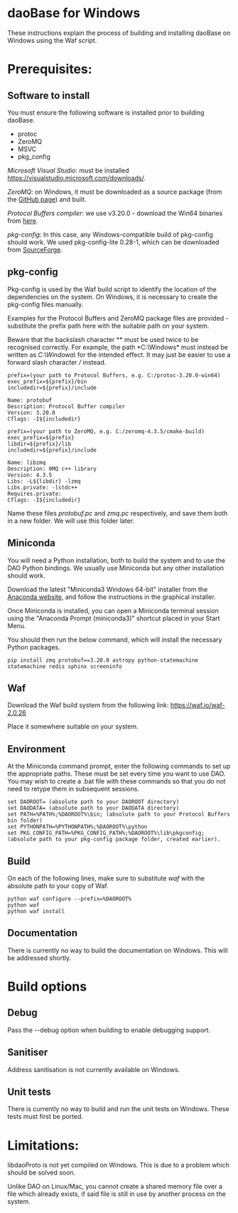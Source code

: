# daoBase for Windows

These instructions explain the process of building and installing daoBase on Windows using the Waf script.

# Prerequisites:

## Software to install

You must ensure the following software is installed prior to building daoBase.
- protoc
- ZeroMQ
- MSVC
- pkg_config

*Microsoft Visual Studio*: must be installed https://visualstudio.microsoft.com/downloads/.

*ZeroMQ*: on Windows, it must be downloaded as a source package (from the [GitHub page](https://github.com/zeromq/libzmq)) and built.

*Protocol Buffers compiler*: we use v3.20.0 - download the Win64 binaries from [here](https://github.com/protocolbuffers/protobuf/releases/tag/v3.20.0).

*pkg-config*: In this case, any Windows-compatible build of pkg-config should work. We used pkg-config-lite 0.28-1, which can be downloaded from [SourceForge](https://sourceforge.net/projects/pkgconfiglite/files/).

## pkg-config

Pkg-config is used by the Waf build script to identify the location of the dependencies on the system. On Windows, it is necessary to create the pkg-config files manually.

Examples for the Protocol Buffers and ZeroMQ package files are provided - substitute the prefix path here with the suitable path on your system.

Beware that the backslash character *\* must be used twice to be recognised correctly. For example, the path *C:\Windows\* must instead be written as *C:\\Windowa\\* for the intended effect. It may just be easier to use a forward slash character */* instead.

```
prefix=(your path to Protocol Buffers, e.g. C:/protoc-3.20.0-win64)
exec_prefix=${prefix}/bin
includedir=${prefix}/include

Name: protobuf
Description: Protocol Buffer compiler
Version: 3.20.0
Cflags: -I${includedir}
```

```
prefix=(your path to ZeroMQ, e.g. C:/zeromq-4.3.5/cmake-build)
exec_prefix=${prefix}
libdir=${prefix}/lib
includedir=${prefix}/include

Name: libzmq
Description: 0MQ c++ library
Version: 4.3.5
Libs: -L${libdir} -lzmq
Libs.private: -lstdc++ 
Requires.private: 
Cflags: -I${includedir} 
```

Name these files *protobuf.pc* and *zmq.pc* respectively, and save them both in a new folder. We will use this folder later.

## Miniconda

You will need a Python installation, both to build the system and to use the DAO Python bindings. We usually use Miniconda but any other installation should work.

Download the latest "Miniconda3 Windows 64-bit" installer from the [Anaconda website](https://docs.anaconda.com/miniconda/#miniconda-latest-installer-links), and follow the instructions in the graphical installer.

Once Miniconda is installed, you can open a Miniconda terminal session using the "Anaconda Prompt (miniconda3)" shortcut placed in your Start Menu.

You should then run the below command, which will install the necessary Python packages.

```
pip install zmq protobuf==3.20.0 astropy python-statemachine statemachine redis sphinx screeninfo
```

## Waf

Download the Waf build system from the following link: https://waf.io/waf-2.0.26

Place it somewhere suitable on your system.

## Environment

At the Miniconda command prompt, enter the following commands to set up the appropriate paths. These must be set every time you want to use DAO. You may wish to create a .bat file with these commands so that you do not need to retype them in subsequent sessions.

```
set DAOROOT= (absolute path to your DAOROOT directory)
set DAODATA= (absolute path to your DAODATA directory)
set PATH=%PATH%;%DAOROOT%\bin; (absolute path to your Protocol Buffers bin folder)
set PYTHONPATH=%PYTHONPATH%;%DAOROOT%\python
set PKG_CONFIG_PATH=%PKG_CONFIG_PATH%;%DAOROOT%\lib\pkgconfig; (absolute path to your pkg-config package folder, created earlier).
```

## Build

On each of the following lines, make sure to substitute *waf* with the absolute path to your copy of Waf.

```
python waf configure --prefix=%DAOROOT%
python waf
python waf install
```

## Documentation

There is currently no way to build the documentation on Windows. This will be addressed shortly.

# Build options

## Debug

Pass the --debug option when building to enable debugging support.

## Sanitiser

Address sanitisation is not currently available on Windows.

## Unit tests

There is currently no way to build and run the unit tests on Windows. These tests must first be ported.

# Limitations:

libdaoProto is not yet compiled on Windows. This is due to a problem which should be solved soon.

Unlike DAO on Linux/Mac, you cannot create a shared memory file over a file which already exists, if said file is still in use by another process on the system.
